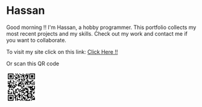 # Hassan
Good morning !! I'm Hassan, a hobby programmer. This portfolio collects my most recent projects and my skills. Check out my work and contact me if you want to collaborate.

To visit my site click on this link: <a href="https://portfoliioo.github.io/h/">Click Here !!</a>

Or scan this QR code

<img src="images/QRCode.png" width="80" height="80">
